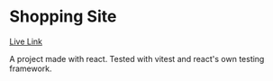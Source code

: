 # Shopping Site

[Live Link](soontobeadded.com)

A project made with react. Tested with vitest and react's own testing framework.
